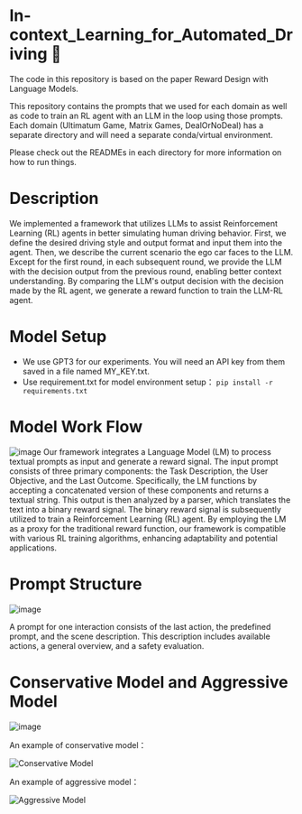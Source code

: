 # In-context_Learning_for_Automated_Driving 🤔

The code in this repository is based on the paper Reward Design with Language Models. 

This repository contains the prompts that we used for each domain as well as code to train an RL agent with an LLM in the loop using those prompts. Each domain (Ultimatum Game, Matrix Games, DealOrNoDeal) has a separate directory and will need a separate conda/virtual environment. 

Please check out the READMEs in each directory for more information on how to run things.

# Description

We implemented a framework that utilizes LLMs to assist Reinforcement Learning (RL) agents in better simulating human driving behavior. First, we define the desired driving style and output format and input them into the agent. Then, we describe the current scenario the ego car faces to the LLM. Except for the first round, in each subsequent round, we provide the LLM with the decision output from the previous round, enabling better context understanding. By comparing the LLM's output decision with the decision made by the RL agent, we generate a reward function to train the LLM-RL agent.

# Model Setup

- We use GPT3 for our experiments. You will need an API key from them saved in a file named MY_KEY.txt.
- Use requirement.txt for model environment setup：
  ```pip install -r requirements.txt```

# Model Work Flow

![image](https://github.com/JingYue2000/In-context_Learning_for_Automated_Driving/blob/main/Results/Framework.png)
Our framework integrates a Language Model (LM) to process textual prompts as input and generate a reward signal. The input prompt consists of three primary components: the Task Description, the User Objective, and the Last Outcome. Specifically, the LM functions by accepting a concatenated version of these components and returns a textual string. This output is then analyzed by a parser, which translates the text into a binary reward signal. The binary reward signal is subsequently utilized to train a Reinforcement Learning (RL) agent. By employing the LM as a proxy for the traditional reward function, our framework is compatible with various RL training algorithms, enhancing adaptability and potential applications.

# Prompt Structure

![image](https://github.com/JingYue2000/In-context_Learning_for_Automated_Driving/blob/main/Results/prompt_Structure.png)

A prompt for one interaction consists of the last action, the predefined prompt, and the scene description. This description includes available actions, a general overview, and a safety evaluation. 

# Conservative Model and Aggressive Model

![image](https://github.com/JingYue2000/In-context_Learning_for_Automated_Driving/blob/main/Results/Primpt_CaseStudy.png)

An example of conservative model：

![Conservative Model](Results/conservative.gif)


An example of aggressive model：

![Aggressive Model](Results/aggressive.gif)
